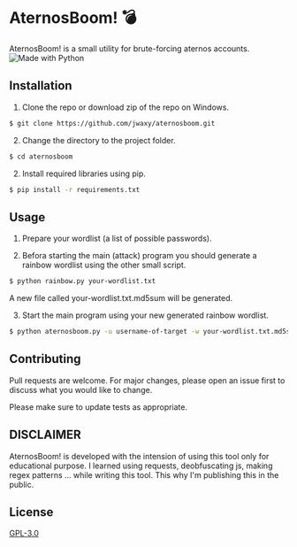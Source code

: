 # AternosBoom! 💣️
AternosBoom! is a small utility for brute-forcing aternos accounts. ![Made with Python](https://img.shields.io/badge/Made%20with-Python-blue) 

## Installation

1. Clone the repo or download zip of the repo on Windows.

```bash
$ git clone https://github.com/jwaxy/aternosboom.git
```
2. Change the directory to the project folder.

```bash
$ cd aternosboom
```

2. Install required libraries using pip.

```bash
$ pip install -r requirements.txt
```

## Usage
1. Prepare your wordlist (a list of possible passwords).

2. Befora starting the main (attack) program you should generate a rainbow wordlist using the other small script.

```bash
$ python rainbow.py your-wordlist.txt
```

A new file called your-wordlist.txt.md5sum will be generated.

3. Start the main program using your new generated rainbow wordlist.

```bash
$ python aternosboom.py -u username-of-target -w your-wordlist.txt.md5sum
```

## Contributing

Pull requests are welcome. For major changes, please open an issue first
to discuss what you would like to change.

Please make sure to update tests as appropriate.

## DISCLAIMER
AternosBoom! is developed with the intension of using this tool only for educational purpose.
I learned using requests, deobfuscating js, making regex patterns ... while writing this tool. This why I'm publishing this in the public.

## License

[GPL-3.0](https://choosealicense.com/licenses/gpl-3.0/)
